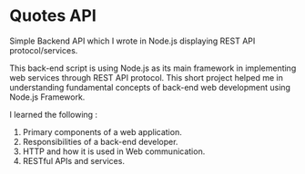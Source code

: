 # Quotes API
Simple Backend API which I wrote in Node.js displaying REST API protocol/services.

This back-end script is using Node.js as its main framework in implementing web services through REST API protocol.
This short project helped me in understanding fundamental concepts of back-end web development using Node.js Framework.

I learned the following :
1.  Primary components of a web application.
2.  Responsibilities of a back-end developer.
3.  HTTP and how it is used in Web communication.
4.  RESTful APIs and services.

